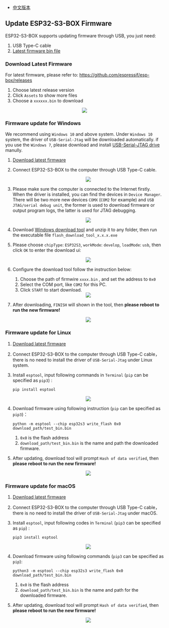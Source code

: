 * [中文版本](./firmeware_update_cn.md)

## Update ESP32-S3-BOX Firmware

ESP32-S3-BOX supports updating firmware through USB, you just need:

1. USB Type-C cable
2. [Latest firmware bin file](https://github.com/espressif/esp-box/releases)

### Download Latest Firmware

For latest firmware, please refer to: https://github.com/espressif/esp-box/releases

1. Choose latest release version
2. Click `Assets` to show more files
3. Choose a `xxxxxx.bin` to download

<div align="center">
<img src="_static/bin_download.png">
</div>

### Firmware update for Windows 

We recommend using `Windows 10` and above system. Under `Windows 10` system, the driver of `USB-Serial-Jtag` will be downloaded automatically. if you use the `Windows 7`, please download and install [USB-Serial-JTAG drive](https://dl.espressif.com/dl/idf-driver/idf-driver-esp32-usb-jtag-2021-07-15.zip) manully.

1. [Download latest firmware](https://github.com/espressif/esp-box/releases)
2. Connect ESP32-S3-BOX to the computer through USB Type-C cable.

   <div align="center">
   <img src="_static/plug_power.png">
   </div>

3. Please make sure the computer is connected to the Internet firstly. When the driver is installed, you can find the devices in `Device Manager`. There will be two more new devices  `COMX` (`COM2` for example) and `USB JTAG/serial debug unit`, the former is used to download firmware or output program logs, the latter is used for JTAG debugging.

   <div align="center">
   <img src="_static/device_manager_usb_serial_jtag.png">
   </div>

4. Download [Windows download tool](https://www.espressif.com/sites/default/files/tools/flash_download_tool_3.9.2_0.zip) and unzip it to any folder, then run the executable file `flash_download_tool_x.x.x.exe`
5. Please choose `chipType`: `ESP32S3`, `workMode`: `develop`, `loadMode`: `usb`, then click `OK` to enter the download ui:

   <div align="center">
   <img src="_static/dl_tool_windows.png">
   </div>

6. Configure the download tool follow the instruction below:
   1. Choose the path of firmwire `xxxx.bin` , and set the address to `0x0`
   2. Select the COM port, like `COM2` for this PC.
   3. Click `START` to start download.

   <div align="center">
   <img src="_static/dl_tool_windows_2.png">
   </div>

7. After downloading, `FINISH` will shown in the tool, then **please reboot to run the new firmware!**

   <div align="center">
   <img src="_static/dl_tool_windows_3.png">
   </div>


### Firmware update for Linux 

1. [Download latest firmware](https://github.com/espressif/esp-box/releases)
2. Connect ESP32-S3-BOX to the computer through USB Type-C cable，there is no need to install the driver of `USB-Serial-Jtag` under Linux system.
3. Install `esptool`, input following commands in `Terminal` (`pip` can be specified as `pip3`) :

    ```
    pip install esptool
    ```

   <div align="center">
   <img src="_static/linux_install_esptool.png">
   </div>

4. Download firmware using following instruction (`pip` can be specified as `pip3`)：

    ```
    python -m esptool --chip esp32s3 write_flash 0x0 download_path/test_bin.bin
    ```

   1. `0x0` is the flash address 
   2. `download_path/test_bin.bin` is the name and path the downloaded firmware.

5. After updating, download tool will prompt `Hash of data verified`, then **please reboot to run the new firmware!**

   <div align="center">
   <img src="_static/linux_download.png">
   </div>

### Firmware update for macOS

1. [Download latest firmware](https://github.com/espressif/esp-box/releases)

2. Connect ESP32-S3-BOX to the computer through USB Type-C cable，there is no need to install the driver of `USB-Serial-Jtag` under macOS.

3. Install `esptool`, input following codes in `Terminal` (`pip3` can be specified as `pip`) :

    ```
    pip3 install esptool
    ```

    <div align="center">
    <img src="_static/macos_install_esptool.png">
    </div>

4. Download firmware using following commands (`pip3` can be specified as `pip`):

   ```
   python3 -m esptool --chip esp32s3 write_flash 0x0 download_path/test_bin.bin
   ```

   1. `0x0` is the flash address 
   2. `download_path/test_bin.bin` is the name and path for the downloaded firmware.

5. After updating, download tool will prompt `Hash of data verified`, then **please reboot to run the new firmware!**

   <div align="center">
   <img src="_static/macos_download.png">
   </div>